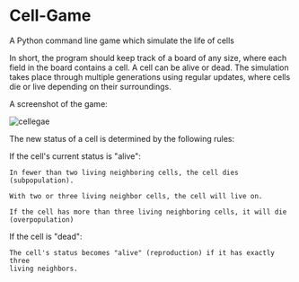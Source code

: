 # Cell-Game
A Python command line game which simulate the life of cells

In short, the program should keep track of a board of any size, where each field
in the board contains a cell. A cell can be alive or dead. The simulation takes place
through multiple generations using regular updates, where cells die or live
depending on their surroundings.

A screenshot of the game:

![cellegae](https://user-images.githubusercontent.com/20997734/77190167-0efb0200-6ad9-11ea-83c5-0d52cc9e20ab.png)


The new status of a cell is determined by the following rules:

  If the cell's current status is "alive":
  
    In fewer than two living neighboring cells, the cell dies (subpopulation).
    
    With two or three living neighbor cells, the cell will live on.
    
    If the cell has more than three living neighboring cells, it will die (overpopulation)
    
  If the cell is "dead":

    The cell's status becomes "alive" (reproduction) if it has exactly three
    living neighbors.
